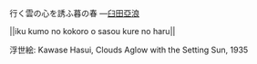 行く雲の心を誘ふ暮の春
—[臼田亞浪](https://ja.wikipedia.org/wiki/臼田亞浪)

||iku kumo no kokoro o sasou kure no haru||

浮世絵: Kawase Hasui, Clouds Aglow with the Setting Sun, 1935